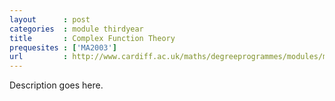 ```yaml
---
layout      : post
categories  : module thirdyear
title       : Complex Function Theory
prequesites : ['MA2003']
url         : http://www.cardiff.ac.uk/maths/degreeprogrammes/modules/ma3000.html
---
```


Description goes here.

